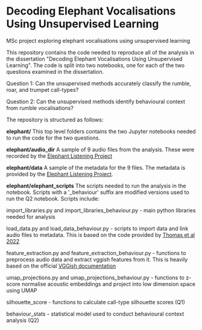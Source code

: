 # Decoding Elephant Vocalisations Using Unsupervised Learning
MSc project exploring elephant vocalisations using unsupervised learning

This repository contains the code needed to reproduce all of the analysis in the dissertation "Decoding Elephant Vocalisations Using Unsupervised Learning". The code is split into two notebooks, one for each of the two questions examined in the dissertation.

Question 1: Can the unsupervised methods accurately classify the rumble, roar, and trumpet call-types?

Question 2: Can the unsupervised methods identify behavioural context from rumble vocalisations?

The repository is structured as follows:

**elephant/** This top level folders contains the two Jupyter notebooks needed to run the code for the two questions. 

**elephant/audio_dir** A sample of 9 audio files from the analysis. These were recorded by the [Elephant Listening Project](https://www.elephantlisteningproject.org/)

**elephant/data** A sample of the metadata for the 9 files. The metadata is provided by the [Elephant Listening Project](https://www.elephantlisteningproject.org/). 

**elephant/elephant_scripts** The scripts needed to run the analysis in the notebook. Scripts with a '_behaviour' suffix are modified versions used to run the Q2 notebook. Scripts include:

  import_libraries.py and import_libraries_behaviour.py - main python libraries needed for analysis
  
  load_data.py and load_data_behaviour.py - scripts to import data and link audio files to metadata. This is based on the code provided by [Thomas et al 2022](https://besjournals.onlinelibrary.wiley.com/doi/full/10.1111/1365-2656.13754)
  
  feature_extraction.py and feature_extraction_behaviour.py - functions to preprocess audio data and extract vggish features from it. This is heavily based on the official [VGGish documentation](https://github.com/tensorflow/models/tree/master/research/audioset/vggish)

  umap_projections.py and umap_projections_behaviour.py - functions to z-score normalise acoustic embeddings and project into low dimension space using UMAP

  silhouette_score - functions to calculate call-type silhouette scores (Q1)
  
  behaviour_stats - statistical model used to conduct behavioural context analysis (Q2)

  
  
